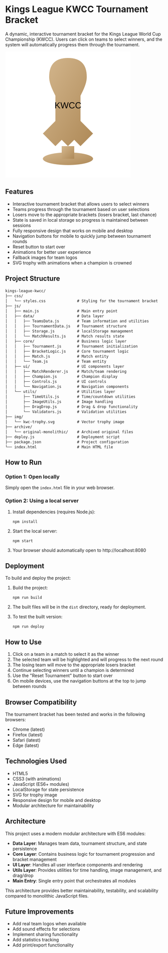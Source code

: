 # Kings League KWCC Tournament Bracket

A dynamic, interactive tournament bracket for the Kings League World Cup Championship (KWCC). Users can click on teams to select winners, and the system will automatically progress them through the tournament.

![Kings League KWCC Tournament Bracket](img/kwc-trophy.svg)

## Features

- Interactive tournament bracket that allows users to select winners
- Teams progress through the tournament based on user selections
- Losers move to the appropriate brackets (losers bracket, last chance)
- State is saved in local storage so progress is maintained between sessions
- Fully responsive design that works on mobile and desktop
- Navigation buttons for mobile to quickly jump between tournament rounds
- Reset button to start over
- Animations for better user experience
- Fallback images for team logos
- SVG trophy with animations when a champion is crowned

## Project Structure

```
kings-league-kwcc/
├── css/
│   └── styles.css              # Styling for the tournament bracket
├── js/
│   ├── main.js                 # Main entry point
│   ├── data/                   # Data layer
│   │   ├── TeamsData.js        # Team information and utilities
│   │   ├── TournamentData.js   # Tournament structure
│   │   ├── Storage.js          # localStorage management
│   │   └── MatchResults.js     # Match results state
│   ├── core/                   # Business logic layer
│   │   ├── Tournament.js       # Tournament initialization
│   │   ├── BracketLogic.js     # Core tournament logic
│   │   ├── Match.js            # Match entity
│   │   └── Team.js             # Team entity
│   ├── ui/                     # UI components layer
│   │   ├── MatchRenderer.js    # Match/team rendering
│   │   ├── Champion.js         # Champion display
│   │   ├── Controls.js         # UI controls
│   │   └── Navigation.js       # Navigation components
│   └── utils/                  # Utilities layer
│       ├── TimeUtils.js        # Time/countdown utilities
│       ├── ImageUtils.js       # Image handling
│       ├── DragDrop.js         # Drag & drop functionality
│       └── Validators.js       # Validation utilities
├── img/
│   └── kwc-trophy.svg          # Vector trophy image
├── archive/
│   └── original-monolithic/    # Archived original files
├── deploy.js                   # Deployment script
├── package.json                # Project configuration
└── index.html                  # Main HTML file
```

## How to Run

### Option 1: Open locally

Simply open the `index.html` file in your web browser.

### Option 2: Using a local server

1. Install dependencies (requires Node.js):
   ```
   npm install
   ```

2. Start the local server:
   ```
   npm start
   ```

3. Your browser should automatically open to http://localhost:8080

## Deployment

To build and deploy the project:

1. Build the project:
   ```
   npm run build
   ```

2. The built files will be in the `dist` directory, ready for deployment.

3. To test the built version:
   ```
   npm run deploy
   ```

## How to Use

1. Click on a team in a match to select it as the winner
2. The selected team will be highlighted and will progress to the next round
3. The losing team will move to the appropriate losers bracket
4. Continue selecting winners until a champion is determined
5. Use the "Reset Tournament" button to start over
6. On mobile devices, use the navigation buttons at the top to jump between rounds

## Browser Compatibility

The tournament bracket has been tested and works in the following browsers:
- Chrome (latest)
- Firefox (latest)
- Safari (latest)
- Edge (latest)

## Technologies Used

- HTML5
- CSS3 (with animations)
- JavaScript (ES6+ modules)
- LocalStorage for state persistence
- SVG for trophy image
- Responsive design for mobile and desktop
- Modular architecture for maintainability

## Architecture

This project uses a modern modular architecture with ES6 modules:

- **Data Layer**: Manages team data, tournament structure, and state persistence
- **Core Layer**: Contains business logic for tournament progression and bracket management
- **UI Layer**: Handles all user interface components and rendering
- **Utils Layer**: Provides utilities for time handling, image management, and drag/drop
- **Main Entry**: Single entry point that orchestrates all modules

This architecture provides better maintainability, testability, and scalability compared to monolithic JavaScript files.

## Future Improvements

- Add real team logos when available
- Add sound effects for selections
- Implement sharing functionality
- Add statistics tracking
- Add print/export functionality
